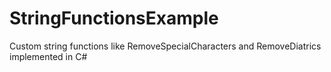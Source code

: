 # StringFunctionsExample
Custom string functions like RemoveSpecialCharacters and RemoveDiatrics implemented in C#
